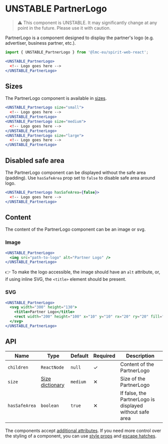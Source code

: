 # UNSTABLE PartnerLogo

> ⚠️ This component is UNSTABLE. It may significantly change at any point in the future.
> Please use it with caution.

PartnerLogo is a component designed to display the partner's logo (e.g. advertiser, business partner, etc.).

```jsx
import { UNSTABLE_PartnerLogo } from '@lmc-eu/spirit-web-react';

<UNSTABLE_PartnerLogo>
  <!-- Logo goes here -->
</UNSTABLE_PartnerLogo>
```

## Sizes

The PartnerLogo component is available in [sizes][dictionary-size].

```jsx
<UNSTABLE_PartnerLogo size="small">
  <!-- Logo goes here -->
</UNSTABLE_PartnerLogo>
<UNSTABLE_PartnerLogo size="medium">
  <!-- Logo goes here -->
</UNSTABLE_PartnerLogo>
<UNSTABLE_PartnerLogo size="large">
  <!-- Logo goes here -->
</UNSTABLE_PartnerLogo>
```

## Disabled safe area

The PartnerLogo component can be displayed without the safe area (padding). Use `hasSafeArea` prop set to `false` to disable safe area around logo.

```jsx
<UNSTABLE_PartnerLogo hasSafeArea={false}>
  <!-- Logo goes here -->
</UNSTABLE_PartnerLogo>
```

## Content

The content of the PartnerLogo component can be an image or svg.

### Image

```jsx
<UNSTABLE_PartnerLogo>
  <img src="path-to-logo" alt="Partner Logo" />
</UNSTABLE_PartnerLogo>
```

👉 To make the logo accessible, the image should have an `alt` attribute, or, if using inline SVG, the `<title>` element
should be present.

### SVG

```jsx
<UNSTABLE_PartnerLogo>
  <svg width="300" height="130">
    <title>Partner Logo</title>
    <rect width="200" height="100" x="10" y="10" rx="20" ry="20" fill="#fff" />
  </svg>
</UNSTABLE_PartnerLogo>
```

## API

| Name          | Type                               | Default  | Required | Description                                              |
| ------------- | ---------------------------------- | -------- | -------- | -------------------------------------------------------- |
| `children`    | `ReactNode`                        | `null`   | ✓        | Content of the PartnerLogo                               |
| `size`        | [Size dictionary][dictionary-size] | `medium` | ✕        | Size of the PartnerLogo                                  |
| `hasSafeArea` | `boolean`                          | `true`   | ✕        | If false, the PartnerLogo is displayed without safe area |

The components accept [additional attributes][readme-additional-attributes].
If you need more control over the styling of a component, you can use [style props][readme-style-props]
and [escape hatches][readme-escape-hatches].

[dictionary-size]: https://github.com/lmc-eu/spirit-design-system/tree/main/docs/DICTIONARIES.md#size
[readme-additional-attributes]: https://github.com/lmc-eu/spirit-design-system/blob/main/packages/web-react/README.md#additional-attributes
[readme-escape-hatches]: https://github.com/lmc-eu/spirit-design-system/blob/main/packages/web-react/README.md#escape-hatches
[readme-style-props]: https://github.com/lmc-eu/spirit-design-system/blob/main/packages/web-react/README.md#style-props
